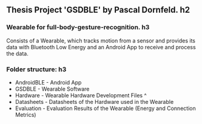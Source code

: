 ## Thesis Project 'GSDBLE' by Pascal Dornfeld. h2

### Wearable for full-body-gesture-recognition. h3
Consists of a Wearable, which tracks motion from a sensor 
and provides its data with Bluetooth Low Energy and an Android
App to receive and process the data.

### Folder structure: h3

- AndroidBLE - Android App
- GSDBLE - Wearable Software
- Hardware - Wearable Hardware Development Files
^
- Datasheets - Datasheets of the Hardware used in the Wearable
- Evaluation - Evaluation Results of the Wearable (Energy and Connection Metrics)
